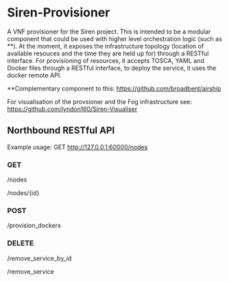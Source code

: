 # Siren-Provisioner
A VNF provisioner for the Siren project. This is intended to be a modular component that could be used with higher level orchestration logic (such as **). At the moment, it exposes the infrastructure topology (location of available resouces and the time they are held up for) through a RESTful interface. For provisioning of resources, it accepts TOSCA, YAML and Docker files through a RESTful interface, to deploy the service, it uses the docker remote API. 


**Complementary component to this: https://github.com/broadbent/airship


For visualisation of the provsioner and the Fog infrastructure see: https://github.com/lyndon160/Siren-Visualiser


##  Northbound RESTful API

Example usage: GET http://127.0.0.1:60000/nodes

### GET

/nodes

/nodes/{id}

### POST

/provision_dockers

### DELETE
/remove_service_by_id

/remove_service

